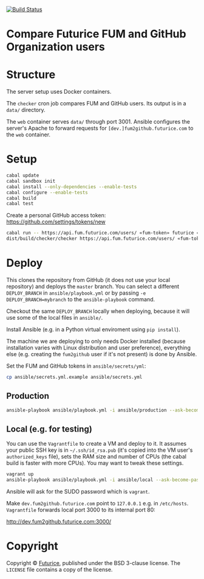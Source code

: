 [![Build Status](https://travis-ci.org/futurice/fum2github.svg?branch=master)](https://travis-ci.org/futurice/fum2github)

# Compare Futurice FUM and GitHub Organization users

# Structure

The server setup uses Docker containers.

The `checker` cron job compares FUM and GitHub users.
Its output is in a `data/` directory.

The `web` container serves `data/` through port 3001.
Ansible configures the server's Apache to forward requests for
`[dev.]fum2github.futurice.com` to the `web` container.

# Setup
```bash
cabal update
cabal sandbox init
cabal install --only-dependencies --enable-tests
cabal configure --enable-tests
cabal build
cabal test
```

Create a personal GitHub access token: https://github.com/settings/tokens/new

```bash
cabal run -- https://api.fum.futurice.com/users/ «fum-token» futurice «github-token»
dist/build/checker/checker https://api.fum.futurice.com/users/ «fum-token» futurice «github-token»
```


# Deploy

This clones the repository from GitHub (it does not use your local repository)
and deploys the `master` branch.
You can select a different `DEPLOY_BRANCH` in `ansible/playbook.yml`
or by passing `-e DEPLOY_BRANCH=mybranch` to the `ansible-playbook` command.

Checkout the same `DEPLOY_BRANCH` locally when deploying, because it will use
some of the local files in `ansible/`.

Install Ansible (e.g. in a Python virtual enviroment using `pip install`).

The machine we are deploying to only needs Docker installed
(because installation varies with Linux distribution and user preference),
everything else (e.g. creating the `fum2github` user if it's not present)
is done by Ansible.

Set the FUM and GitHub tokens in `ansible/secrets/yml`:
```bash
cp ansible/secrets.yml.example ansible/secrets.yml
```

## Production

```bash
ansible-playbook ansible/playbook.yml -i ansible/production --ask-become-pass -v -u «remote-username»
```

## Local (e.g. for testing)

You can use the `Vagrantfile` to create a VM and deploy to it.
It assumes your public SSH key is in `~/.ssh/id_rsa.pub`
(it's copied into the VM user's `authorized_keys` file),
sets the RAM size and number of CPUs
(the cabal build is faster with more CPUs).
You may want to tweak these settings.

```bash
vagrant up
ansible-playbook ansible/playbook.yml -i ansible/local --ask-become-pass -v -u vagrant
```

Ansible will ask for the SUDO password which is `vagrant`.

Make `dev.fum2github.futurice.com` point to `127.0.0.1` e.g. in `/etc/hosts`.
`Vagrantfile` forwards local port 3000 to its internal port 80:

http://dev.fum2github.futurice.com:3000/


# Copyright

Copyright © [Futurice](https://futurice/com),
published under the BSD 3-clause license.
The `LICENSE` file contains a copy of the license.

